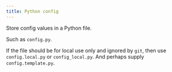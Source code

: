 ```yaml
---
title: Python config
---
```


Store config values in a Python file.

Such as `config.py`.

If the file should be for local use only and ignored by `git`, then use `config.local.py` or `config_local.py`. And perhaps supply `config.template.py`.
